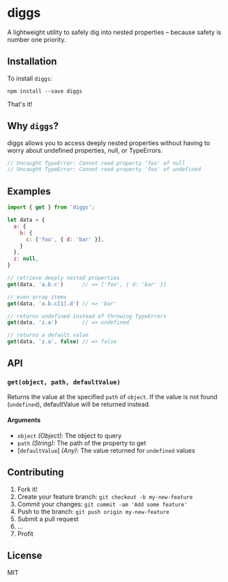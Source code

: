 # diggs

A lightweight utility to safely dig into nested properties – because safety is number one priority.

## Installation

To install `diggs`:

```
npm install --save diggs
```

That's it!

## Why `diggs`?

diggs allows you to access deeply nested properties  without having to worry about undefined properties, null, or TypeErrors.

```javascript
// Uncaught TypeError: Cannot read property 'foo' of null
// Uncaught TypeError: Cannot read property 'foo' of undefined
```

## Examples

```javascript
import { get } from 'diggs';

let data = {
  a: {
    b: {
      c: ['foo', { d: 'bar' }],
    }
  },
  z: null,
}

// retrieve deeply nested properties
get(data, 'a.b.c')      // => ['foo', { d: 'bar' }]

// even array items
get(data, 'a.b.c[1].d') // => 'bar'

// returns undefined instead of throwing TypeErrors
get(data, 'z.a')        // => undefined

// returns a default value
get(data, 'z.a', false) // => false
```

## API

### `get(object, path, defaultValue)`

Returns the value at the specified `path` of `object`. If the value is not found (`undefined`), defaultValue will be returned instead.

#### Arguments

* `object` *(Object)*: The object to query
* `path` *(String)*: The path of the property to get
* [`defaultValue`] *(Any)*: The value returned for `undefined` values

## Contributing

1. Fork it!
2. Create your feature branch: `git checkout -b my-new-feature`
3. Commit your changes: `git commit -am 'Add some feature'`
4. Push to the branch: `git push origin my-new-feature`
5. Submit a pull request
6. ...
7. Profit

## License

MIT
